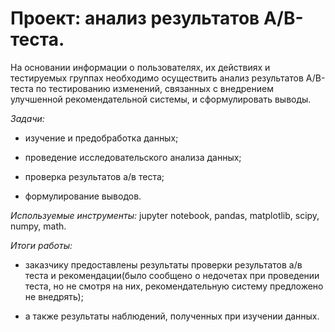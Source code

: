 # Проект: анализ результатов A/B-теста.

На основании информации о пользователях, их действиях и тестируемых группах необходимо осуществить анализ результатов A/B-теста по тестированию изменений, связанных с внедрением улучшенной рекомендательной системы, и сформулировать выводы.  

*Задачи:*  

- изучение и предобработка данных;  

- проведение исследовательского анализа данных;

- проверка результатов а/в теста;

- формулирование выводов.    

*Используемые инструменты:* jupyter notebook, pandas, matplotlib, scipy, numpy, math.

*Итоги работы:*  

- заказчику предоставлены результаты проверки результатов а/в теста и рекомендации(было сообщено о недочетах при проведении теста, но не смотря на них, рекомендательную систему предложено не внедрять);

- а также результаты наблюдений, полученных при изучении данных.